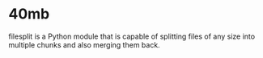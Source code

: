 # 40mb
filesplit is a Python module that is capable of splitting files of any size into multiple chunks and also merging them back. 
